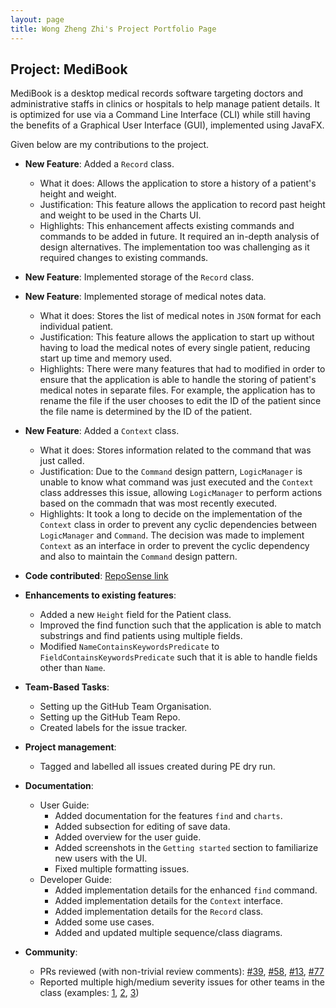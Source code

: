 ```yaml
---
layout: page
title: Wong Zheng Zhi's Project Portfolio Page
---
```


## Project: MediBook

MediBook is a desktop medical records software targeting doctors and administrative staffs in clinics or hospitals to help manage patient details. It is optimized for use via a Command Line Interface (CLI) while still having the benefits of a Graphical User Interface (GUI), implemented using JavaFX.

Given below are my contributions to the project.

* **New Feature**: Added a `Record` class.
  * What it does: Allows the application to store a history of a patient's height and weight.
  * Justification: This feature allows the application to record past height and weight to be used in the Charts UI.
  * Highlights: This enhancement affects existing commands and commands to be added in future. It required an in-depth analysis of design alternatives. The implementation too was challenging as it required changes to existing commands.
  
* **New Feature**: Implemented storage of the `Record` class.
  
* **New Feature**: Implemented storage of medical notes data.
  * What it does: Stores the list of medical notes in `JSON` format for each individual patient.
  * Justification: This feature allows the application to start up without having to load the medical notes of every single patient, reducing start up time and memory used.
  * Highlights: There were many features that had to modified in order to ensure that the application is able to handle the storing of patient's medical notes in separate files. For example, the application has to rename the file if the user chooses to edit the ID of the patient since the file name is determined by the ID of the patient.
  
* **New Feature**: Added a `Context` class.
  * What it does: Stores information related to the command that was just called.
  * Justification: Due to the `Command` design pattern, `LogicManager` is unable to know what command was just executed and the `Context` class addresses this issue, allowing `LogicManager` to perform actions based on the commadn that was most recently executed.
  * Highlights: It took a long to decide on the implementation of the `Context` class in order to prevent any cyclic dependencies between `LogicManager` and `Command`. The decision was made to implement `Context` as an interface in order to prevent the cyclic dependency and also to maintain the `Command` design pattern.

* **Code contributed**: [RepoSense link](https://nus-cs2103-ay2021s1.github.io/tp-dashboard/#breakdown=true&search=&sort=groupTitle&sortWithin=title&since=2020-08-14&timeframe=commit&mergegroup=&groupSelect=groupByRepos&checkedFileTypes=docs~functional-code~test-code~other&tabOpen=true&tabType=authorship&tabAuthor=Wong-ZZ&tabRepo=AY2021S1-CS2103T-F13-3%2Ftp%5Bmaster%5D&authorshipIsMergeGroup=false&authorshipFileTypes=docs~functional-code~test-code)

* **Enhancements to existing features**:
  * Added a new `Height` field for the Patient class.
  * Improved the find function such that the application is able to match substrings and find patients using multiple fields.
  * Modified `NameContainsKeywordsPredicate` to `FieldContainsKeywordsPredicate` such that it is able to handle fields other than `Name`.

* **Team-Based Tasks**:
  * Setting up the GitHub Team Organisation.
  * Setting up the GitHub Team Repo.
  * Created labels for the issue tracker.

* **Project management**:
  * Tagged and labelled all issues created during PE dry run.

* **Documentation**:
  * User Guide:
    * Added documentation for the features `find` and `charts`.
    * Added subsection for editing of save data.
    * Added overview for the user guide.
    * Added screenshots in the `Getting started` section to familiarize new users with the UI.
    * Fixed multiple formatting issues.
  * Developer Guide:
    * Added implementation details for the enhanced `find` command.
    * Added implementation details for the `Context` interface.
    * Added implementation details for the `Record` class.
    * Added some use cases.
    * Added and updated multiple sequence/class diagrams.

* **Community**:
  * PRs reviewed (with non-trivial review comments): [\#39](https://github.com/AY2021S1-CS2103T-F13-3/tp/pull/39), [\#58](https://github.com/AY2021S1-CS2103T-F13-3/tp/pull/58), [\#13](https://github.com/AY2021S1-CS2103T-F13-3/tp/pull/13), [\#77](https://github.com/AY2021S1-CS2103T-F13-3/tp/pull/77)
  * Reported multiple high/medium severity issues for other teams in the class (examples: [1](https://github.com/AY2021S1-CS2103T-W16-3/tp/issues/242), [2](https://github.com/AY2021S1-CS2103T-W16-3/tp/issues/245), [3](https://github.com/AY2021S1-CS2103T-W16-3/tp/issues/246))

